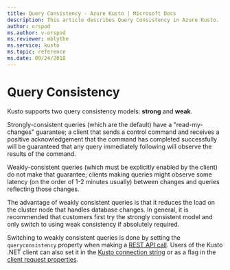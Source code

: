 ```yaml
---
title: Query Consistency - Azure Kusto | Microsoft Docs
description: This article describes Query Consistency in Azure Kusto.
author: orspod
ms.author: v-orspod
ms.reviewer: mblythe
ms.service: kusto
ms.topic: reference
ms.date: 09/24/2018
---
```

# Query Consistency

Kusto supports two query consistency models: **strong** and **weak**.

Strongly-consistent queries (which are the default) have a "read-my-changes"
guarantee; a client that sends a control command and receives a positive
acknowledgement that the command has completed successfully will be guaranteed
that any query immediately following will observe the results of the command.

Weakly-consistent queries (which must be explicitly enabled by the client)
do not make that guarantee; clients making queries might observe some latency
(on the order of 1-2 minutes usually) between changes and queries reflecting
those changes.

The advantage of weakly consistent queries is that it reduces the load on the cluster node that handles database changes. In general, it is recommended that customers first try the strongly consistent model and only switch to using
weak consistency if absolutely required.

Switching to weakly consistent queries is done by setting the `queryconsistency`
property when making a [REST API call](../api/rest/request.md). Users of the
Kusto .NET client can also set it in the [Kusto connection string](../api/connection-strings/kusto.md)
or as a flag in the [client request properties](../api/netfx/request-properties.md).